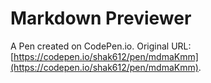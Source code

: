 # Markdown Previewer

A Pen created on CodePen.io. Original URL: [https://codepen.io/shak612/pen/mdmaKmm](https://codepen.io/shak612/pen/mdmaKmm).



